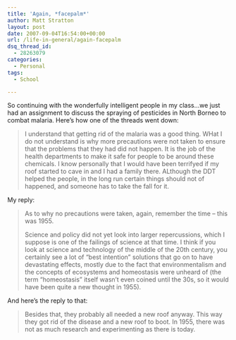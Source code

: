 ```yaml
---
title: 'Again, *facepalm*'
author: Matt Stratton
layout: post
date: 2007-09-04T16:54:00+00:00
url: /life-in-general/again-facepalm
dsq_thread_id:
  - 28263079
categories:
  - Personal
tags:
  - School

---
```

So continuing with the wonderfully intelligent people in my class&#8230;we just had an assignment to discuss the spraying of pesticides in North Borneo to combat malaria. Here&#8217;s how one of the threads went down:

> I understand that getting rid of the malaria was a good thing. WHat I do not understand is why more precautions were not taken to ensure that the problems that they had did not happen. It is the job of the health departments to make it safe for people to be around these chemicals. I know personally that I would have been terrifyed if my roof started to cave in and I had a family there. ALthough the DDT helped the people, in the long run certain things should not of happened, and someone has to take the fall for it.

My reply:

> As to why no precautions were taken, again, remember the time &#8211; this was 1955.
> 
> Science and policy did not yet look into larger repercussions, which I suppose is one of the failings of science at that time. I think if you look at science and technology of the middle of the 20th century, you certainly see a lot of &#8220;best intention&#8221; solutions that go on to have devastating effects, mostly due to the fact that environmentalism and the concepts of ecosystems and homeostasis were unheard of (the term &#8220;homeostasis&#8221; itself wasn&#8217;t even coined until the 30s, so it would have been quite a new thought in 1955).

And here&#8217;s the reply to that:

> Besides that, they probably all needed a new roof anyway. This way they got rid of the disease and a new roof to boot. In 1955, there was not as much research and experimenting as there is today.